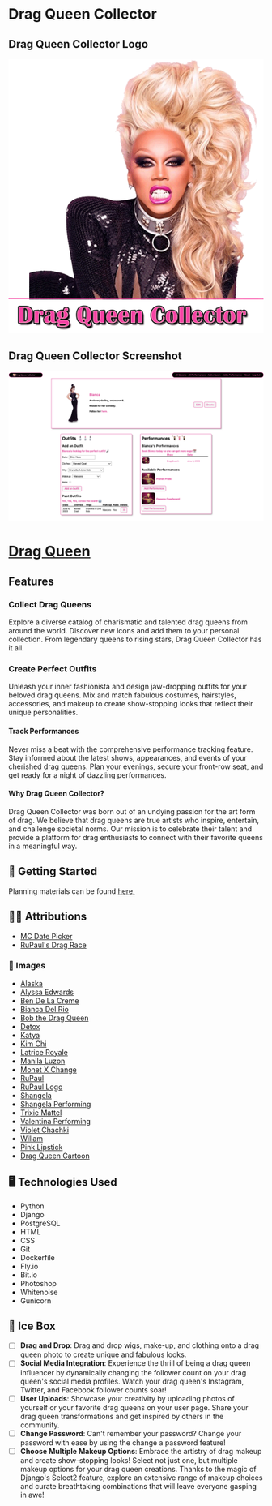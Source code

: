 # Drag Queen Collector
## Drag Queen Collector Logo
![Drag Queen Collector Logo](/main_app/static/images/logodragqueen.png)
## Drag Queen Collector Screenshot
![Drag Queen Collector Screenshot](/main_app/static/images/screenshotofdragqueencollector.png)

# [Drag Queen](https://dragqueencollector.fly.dev/)
## Features
### Collect Drag Queens
Explore a diverse catalog of charismatic and talented drag queens from around the world. Discover new icons and add them to your personal collection. From legendary queens to rising stars, Drag Queen Collector has it all.

### Create Perfect Outfits
Unleash your inner fashionista and design jaw-dropping outfits for your beloved drag queens. Mix and match fabulous costumes, hairstyles, accessories, and makeup to create show-stopping looks that reflect their unique personalities.

#### Track Performances
Never miss a beat with the comprehensive performance tracking feature. Stay informed about the latest shows, appearances, and events of your cherished drag queens. Plan your evenings, secure your front-row seat, and get ready for a night of dazzling performances.

#### Why Drag Queen Collector?
Drag Queen Collector was born out of an undying passion for the art form of drag. We believe that drag queens are true artists who inspire, entertain, and challenge societal norms. Our mission is to celebrate their talent and provide a platform for drag enthusiasts to connect with their favorite queens in a meaningful way.

## 💅 Getting Started
Planning materials can be found [here.](https://trello.com/b/qqtAeKX6/drag-queen-collector)

## ✍🏻 Attributions
* [MC Date Picker](https://mcdatepicker.netlify.app/docs/installation/)
* [RuPaul's Drag Race](https://www.mtv.com/shows/rupauls-drag-race)

### 📸 Images
* [Alaska](https://www.billboard.com/culture/pride/drag-race-all-star-alaska-new-pageant-drag-queen-of-the-year-8503561/)
* [Alyssa Edwards](https://www.vanityfair.com/hollywood/2018/10/dancing-queen-beyond-alyssa-edwards)
* [Ben De La Creme](https://rupaulsdragrace.fandom.com/wiki/BenDeLaCreme)
* [Bianca Del Rio](https://rupaulsdragrace.fandom.com/wiki/Bianca_Del_Rio)
* [Bob the Drag Queen](https://rupaulsdragrace.fandom.com/wiki/Bob_The_Drag_Queen)
* [Detox](https://www.gaytimes.co.uk/culture/detox-on-the-drag-race-edit-evil-fans-and-the-future-of-the-show/)
* [Katya](https://nationaltoday.com/birthday/katya-petrovna-zamolodchikova/)
* [Kim Chi](https://rupaulsdragrace.fandom.com/wiki/Kim_Chi)
* [Latrice Royale](https://pridesource.com/article/latrice-royale-is-not-here-for-the-buffoonery-the-drag-race-performer-on-the-importance-of-black-history-month/)
* [Manila Luzon](https://www.outfrontmagazine.com/manila-luzon-among-first-queens-to-kick-off-digital-drag-fest/)
* [Monet X Change](https://ew.com/tv/who-did-monet-x-change-hook-up-with-rupauls-drag-race-all-stars-7/)
* [RuPaul](https://ew.com/tv/2020/02/19/rupauls-drag-race-meet-the-queens-sweepstakes-official-rules/)
* [RuPaul Logo](https://soundcloud.com/rupaulofficial)
* [Shangela](https://shangela.com/)
* [Shangela Performing](https://www.popsugar.com/entertainment/Shangela-Beyonc%C3%A9-Performance-GLAAD-Media-Awards-Video-45972553)
* [Trixie Mattel](https://www.allmusic.com/artist/trixie-mattel-mn0003634361/biography)
* [Valentina Performing](https://csulauniversitytimes.com/drag-queen-valentina-brings-latinx-culture-to-the-luckman/)
* [Violet Chachki](https://www.gaytimes.co.uk/culture/violet-chachki-reveals-her-conspiracy-theory-about-drag-race-season-7/)
* [Willam](https://www.timeout.com/newyork/lgbt/willam-talks-about-losing-drag-race-and-winning-the-internet)
* [Pink Lipstick](https://stock.adobe.com/images/pink-lipstick-vector-isolated/163188206?asset_id=163188206)
* [Drag Queen Cartoon](https://stock.adobe.com/contributor/201986866/sayuri-k?load_type=author&prev_url=detail)

## 🖥️ Technologies Used
* Python
* Django
* PostgreSQL
* HTML
* CSS
* Git
* Dockerfile
* Fly.io
* Bit.io
* Photoshop
* Whitenoise
* Gunicorn

## 🧊 Ice Box
- [ ] **Drag and Drop**: Drag and drop wigs, make-up, and clothing onto a drag queen photo to create unique and fabulous looks.
- [ ] **Social Media Integration**: Experience the thrill of being a drag queen influencer by dynamically changing the follower count on your drag queen's social media profiles. Watch your drag queen's Instagram, Twitter, and Facebook follower counts soar!
- [ ] **User Uploads**: Showcase your creativity by uploading photos of yourself or your favorite drag queens on your user page. Share your drag queen transformations and get inspired by others in the community.
- [ ] **Change Password**: Can't remember your password? Change your password with ease by using the change a password feature!
- [ ] **Choose Multiple Makeup Options**: Embrace the artistry of drag makeup and create show-stopping looks! Select not just one, but multiple makeup options for your drag queen creations. Thanks to the magic of Django's Select2 feature, explore an extensive range of makeup choices and curate breathtaking combinations that will leave everyone gasping in awe!
